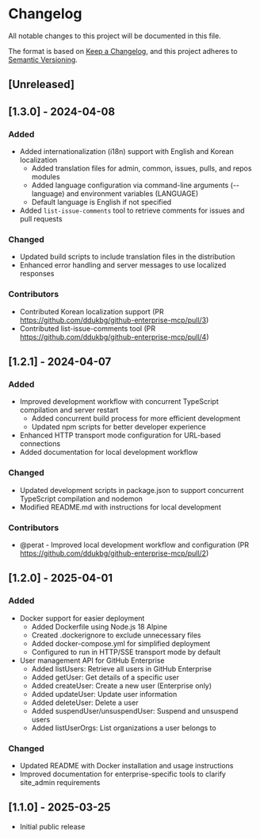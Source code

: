 # Changelog

All notable changes to this project will be documented in this file.

The format is based on [Keep a Changelog](https://keepachangelog.com/en/1.0.0/),
and this project adheres to [Semantic Versioning](https://semver.org/spec/v2.0.0.html).

## [Unreleased]

## [1.3.0] - 2024-04-08

### Added

- Added internationalization (i18n) support with English and Korean localization
  - Added translation files for admin, common, issues, pulls, and repos modules
  - Added language configuration via command-line arguments (--language) and environment variables (LANGUAGE)
  - Default language is English if not specified
- Added `list-issue-comments` tool to retrieve comments for issues and pull requests

### Changed

- Updated build scripts to include translation files in the distribution
- Enhanced error handling and server messages to use localized responses

### Contributors

- Contributed Korean localization support (PR https://github.com/ddukbg/github-enterprise-mcp/pull/3)
- Contributed list-issue-comments tool (PR https://github.com/ddukbg/github-enterprise-mcp/pull/4)

## [1.2.1] - 2024-04-07

### Added

- Improved development workflow with concurrent TypeScript compilation and server restart
  - Added concurrent build process for more efficient development
  - Updated npm scripts for better developer experience
- Enhanced HTTP transport mode configuration for URL-based connections
- Added documentation for local development workflow

### Changed

- Updated development scripts in package.json to support concurrent TypeScript compilation and nodemon
- Modified README.md with instructions for local development

### Contributors

- @perat - Improved local development workflow and configuration (PR https://github.com/ddukbg/github-enterprise-mcp/pull/2)

## [1.2.0] - 2025-04-01

### Added

- Docker support for easier deployment
  - Added Dockerfile using Node.js 18 Alpine
  - Created .dockerignore to exclude unnecessary files
  - Added docker-compose.yml for simplified deployment
  - Configured to run in HTTP/SSE transport mode by default
- User management API for GitHub Enterprise
  - Added listUsers: Retrieve all users in GitHub Enterprise
  - Added getUser: Get details of a specific user
  - Added createUser: Create a new user (Enterprise only)
  - Added updateUser: Update user information
  - Added deleteUser: Delete a user
  - Added suspendUser/unsuspendUser: Suspend and unsuspend users
  - Added listUserOrgs: List organizations a user belongs to

### Changed

- Updated README with Docker installation and usage instructions
- Improved documentation for enterprise-specific tools to clarify site_admin requirements

## [1.1.0] - 2025-03-25

- Initial public release
